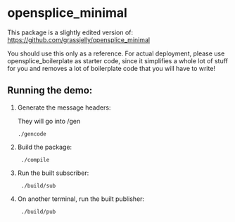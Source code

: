 # opensplice_minimal

This package is a slightly edited version of: https://github.com/grassjelly/opensplice_minimal

You should use this only as a reference. For actual deployment, please use opensplice_boilerplate as starter code, since it simplifies a whole lot of stuff for you and removes a lot of boilerplate code that you will have to write!



## Running the demo:

1. Generate the message headers:

    They will go into /gen

    ```
    ./gencode
    ```

2. Build the package:

        ./compile

3. Run the built subscriber:

        ./build/sub

4. On another terminal, run the built publisher:

        ./build/pub